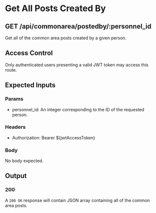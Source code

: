 # Get All Posts Created By

## GET /api/commonarea/postedby/:personnel_id

Get all of the common area posts created by a given person.

## Access Control

Only authenticated users presenting a valid JWT token may access this route.

## Expected Inputs

### Params

- personnel_id: An integer corresponding to the ID of the requested person.

### Headers

- Authorization: Bearer ${jwtAccessToken}

### Body

No body expected.

## Output

### 200

A `200 OK` response will contain JSON array containing all of the common area posts.